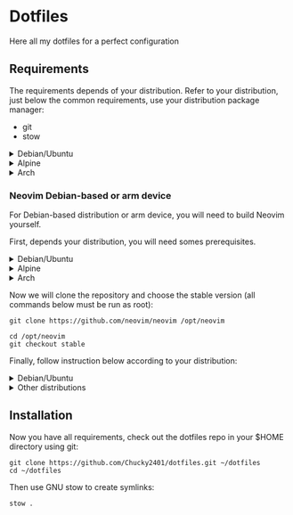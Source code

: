 # Dotfiles

Here all my dotfiles for a perfect configuration

## Requirements

The requirements depends of your distribution. Refer to your distribution, just below the common requirements, use your distribution package manager:

- git
- stow

<details>
<summary>Debian/Ubuntu</summary>

### Debian/Ubuntu

- zsh
- fd-find
- bat
- neovim (see below for instruction)
- sudo, must be in the group
- eza

One-line install:
```shell
sudo bash -c 'apt install git stow zsh fd-find bat eza'

```

#### Neovim instruction

On Debian-based image, neovim is too old to work with NvChad. We will need to compile it yourself.
To that, report to the instruction below for arm-based device.
</details>

<details>
<summary>Alpine</summary>

### Alpine

- zsh
- fd
- bat
- neovim (see below if you are on an arm device)
- sudo, must be in the group 'wheel'
- eza

One-line install:
```shell
sudo sh -c 'apk add git stow zsh fd bat eza neovim'
```
</details>

<details>
<summary>Arch</summary>

### Arch

- zsh
- fd-find
- fzf
- bat
- neovim (see below if you are on an arm device)
- sudo, must be in the group 'wheel'
- eza

```shell
sudo bash -c 'pacman -S git stow zsh fd fzf bat eza neovim'
```
</details>

### Neovim Debian-based or arm device

For Debian-based distribution or arm device, you will need to build Neovim yourself.

First, depends your distribution, you will need somes prerequisites.

<details>
<summary>Debian/Ubuntu</summary>

#### Debian/Ubuntu


```shell
sudo apt install ninja-build gettext cmake unzip curl build-essential gcc libc6
```
</details>

<details>
<summary>Alpine</summary>

#### Alpine


```shell
apk add build-base cmake coreutils curl unzip gettext-tiny-dev musl-dev
```
</details>

<details>
<summary>Arch</summary>

#### Arch


```shell
pacman -S base-devel cmake unzip ninja curl
```
</details>

Now we will clone the repository and choose the stable version (all commands below must be run as root):

```shell
git clone https://github.com/neovim/neovim /opt/neovim

cd /opt/neovim
git checkout stable
```

Finally, follow instruction below according to your distribution:

<details>
<summary>Debian/Ubuntu</summary>

#### Debian/Ubuntu


```shell
make CMAKE_BUILD_TYPE=Release
cd build
cpack -G DEB
dpkg -i nvim-linux64.deb
```

`nvim` will be available in `/usr/bin`
</details>

<details>
<summary>Other distributions</summary>

#### Other distributions


```shell
make CMAKE_BUILD_TYPE=Release CMAKE_INSTALL_PREFIX=/usr/local install
```

`nvim` will be available in `/usr/local`
</details>

## Installation

Now you have all requirements, check out the dotfiles repo in your $HOME directory using git:

```shell
git clone https://github.com/Chucky2401/dotfiles.git ~/dotfiles
cd ~/dotfiles
```

Then use GNU stow to create symlinks:

```shell
stow .
```

